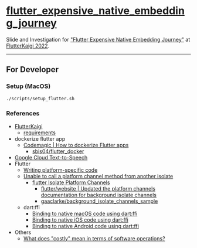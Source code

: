 # [flutter_expensive_native_embedding_journey](https://sensuikan1973.github.io/flutter_expensive_native_embedding_journey)

Slide and Investigation for ["Flutter Expensive Native Embedding Journey"](https://fortee.jp/flutterkaigi-2022/proposal/d6a2b41c-e765-4d5f-845d-9290148cd880) at [FlutterKaigi 2022](https://flutterkaigi.jp/2022/).


---

## For Developer

### Setup (MacOS)

```sh
./scripts/setup_flutter.sh
```

### References

- [FlutterKaigi](https://flutterkaigi.jp/2022/)
  - [requirements](https://flutterkaigi.jp/flutterkaigi/Precautions-for-Recording.ja.html)
- dockerize flutter app
  - [Codemagic | How to dockerize Flutter apps](https://blog.codemagic.io/how-to-dockerize-flutter-apps/)
    - [sbis04/flutter_docker](https://github.com/sbis04/flutter_docker)
- [Google Cloud Text-to-Speech](https://cloud.google.com/text-to-speech/)
- Flutter
  - [Writing platform-specific code](https://docs.flutter.dev/development/platform-integration/platform-channels)
  - [Unable to call a platform channel method from another isolate](https://github.com/flutter/flutter/issues/13937)
    - [flutter Isolate Platform Channels](https://github.com/flutter/flutter/issues/13937#issuecomment-1203232254)
      - [flutter/website | Updated the platform channels documentation for background isolate channels](https://github.com/flutter/website/pull/7592)
      - [gaaclarke/background_isolate_channels_sample](https://github.com/gaaclarke/background_isolate_channels_sample)
  - dart:ffi
    - [Binding to native macOS code using dart:ffi](https://docs.flutter.dev/development/platform-integration/macos/c-interop)
    - [Binding to native iOS code using dart:ffi](https://docs.flutter.dev/development/platform-integration/ios/c-interop)
    - [Binding to native Android code using dart:ffi](https://docs.flutter.dev/development/platform-integration/android/c-interop)
- Others
  - [What does "costly" mean in terms of software operations?](https://stackoverflow.com/a/9888431)

